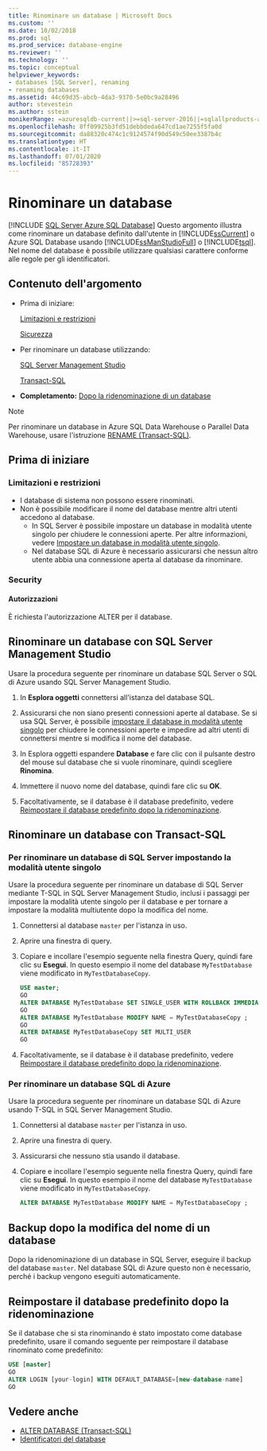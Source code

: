 ```yaml
---
title: Rinominare un database | Microsoft Docs
ms.custom: ''
ms.date: 10/02/2018
ms.prod: sql
ms.prod_service: database-engine
ms.reviewer: ''
ms.technology: ''
ms.topic: conceptual
helpviewer_keywords:
- databases [SQL Server], renaming
- renaming databases
ms.assetid: 44c69d35-abcb-4da3-9370-5e0bc9a28496
author: stevestein
ms.author: sstein
monikerRange: =azuresqldb-current||>=sql-server-2016||=sqlallproducts-allversions||>=sql-server-linux-2017||=azuresqldb-mi-current
ms.openlocfilehash: 8ff09925b3fd51debbdeda647cd1ae7255f5fa0d
ms.sourcegitcommit: da88320c474c1c9124574f90d549c50ee3387b4c
ms.translationtype: HT
ms.contentlocale: it-IT
ms.lasthandoff: 07/01/2020
ms.locfileid: "85728393"
---
```

# <a name="rename-a-database"></a>Rinominare un database

[!INCLUDE [SQL Server Azure SQL Database](../../includes/applies-to-version/sql-asdb.md)]
  Questo argomento illustra come rinominare un database definito dall'utente in [!INCLUDE[ssCurrent](../../includes/sscurrent-md.md)] o Azure SQL Database usando [!INCLUDE[ssManStudioFull](../../includes/ssmanstudiofull-md.md)] o [!INCLUDE[tsql](../../includes/tsql-md.md)]. Nel nome del database è possibile utilizzare qualsiasi carattere conforme alle regole per gli identificatori.  
  
## <a name="in-this-topic"></a>Contenuto dell'argomento
  
- Prima di iniziare:  
  
     [Limitazioni e restrizioni](#limitations-and-restrictions)  
  
     [Sicurezza](#security)  
  
- Per rinominare un database utilizzando:  
  
     [SQL Server Management Studio](#rename-a-database-using-sql-server-management-studio)  
  
     [Transact-SQL](#rename-a-database-using-transact-sql)  
  
- **Completamento:**  [Dopo la ridenominazione di un database](#backup-after-renaming-a-database)  

> [!NOTE]
> Per rinominare un database in Azure SQL Data Warehouse o Parallel Data Warehouse, usare l'istruzione [RENAME (Transact-SQL)](../../t-sql/statements/rename-transact-sql.md).
  
## <a name="before-you-begin"></a>Prima di iniziare
  
### <a name="limitations-and-restrictions"></a>Limitazioni e restrizioni  
  
- I database di sistema non possono essere rinominati.
- Non è possibile modificare il nome del database mentre altri utenti accedono al database. 
  - In SQL Server è possibile impostare un database in modalità utente singolo per chiudere le connessioni aperte. Per altre informazioni, vedere [Impostare un database in modalità utente singolo](../../relational-databases/databases/set-a-database-to-single-user-mode.md).
  - Nel database SQL di Azure è necessario assicurarsi che nessun altro utente abbia una connessione aperta al database da rinominare.
  
### <a name="security"></a>Security  
  
#### <a name="permissions"></a>Autorizzazioni

È richiesta l'autorizzazione ALTER per il database.  
  
## <a name="rename-a-database-using-sql-server-management-studio"></a>Rinominare un database con SQL Server Management Studio

Usare la procedura seguente per rinominare un database SQL Server o SQL di Azure usando SQL Server Management Studio.

  
1. In **Esplora oggetti** connettersi all'istanza del database SQL.  
  
2. Assicurarsi che non siano presenti connessioni aperte al database. Se si usa SQL Server, è possibile [impostare il database in modalità utente singolo](../../relational-databases/databases/set-a-database-to-single-user-mode.md) per chiudere le connessioni aperte e impedire ad altri utenti di connettersi mentre si modifica il nome del database.  
  
3. In Esplora oggetti espandere **Database** e fare clic con il pulsante destro del mouse sul database che si vuole rinominare, quindi scegliere **Rinomina**.  
  
4. Immettere il nuovo nome del database, quindi fare clic su **OK**.  
  
5. Facoltativamente, se il database è il database predefinito, vedere [Reimpostare il database predefinito dopo la ridenominazione](#reset-your-default-database-after-rename).

## <a name="rename-a-database-using-transact-sql"></a>Rinominare un database con Transact-SQL  
  
### <a name="to-rename-a-sql-server-database-by-placing-it-in-single-user-mode"></a>Per rinominare un database di SQL Server impostando la modalità utente singolo

Usare la procedura seguente per rinominare un database di SQL Server mediante T-SQL in SQL Server Management Studio, inclusi i passaggi per impostare la modalità utente singolo per il database e per tornare a impostare la modalità multiutente dopo la modifica del nome.
  
1. Connettersi al database `master` per l'istanza in uso.  
2. Aprire una finestra di query.  
3. Copiare e incollare l'esempio seguente nella finestra Query, quindi fare clic su **Esegui**. In questo esempio il nome del database `MyTestDatabase` viene modificato in `MyTestDatabaseCopy`.
  
   ```sql
   USE master;  
   GO  
   ALTER DATABASE MyTestDatabase SET SINGLE_USER WITH ROLLBACK IMMEDIATE
   GO
   ALTER DATABASE MyTestDatabase MODIFY NAME = MyTestDatabaseCopy ;
   GO  
   ALTER DATABASE MyTestDatabaseCopy SET MULTI_USER
   GO
   ```  

4. Facoltativamente, se il database è il database predefinito, vedere [Reimpostare il database predefinito dopo la ridenominazione](#reset-your-default-database-after-rename).

### <a name="to-rename-an-azure-sql-database-database"></a>Per rinominare un database SQL di Azure

Usare la procedura seguente per rinominare un database SQL di Azure usando T-SQL in SQL Server Management Studio.
  
1. Connettersi al database `master` per l'istanza in uso.  
2. Aprire una finestra di query.
3. Assicurarsi che nessuno stia usando il database.
4. Copiare e incollare l'esempio seguente nella finestra Query, quindi fare clic su **Esegui**. In questo esempio il nome del database `MyTestDatabase` viene modificato in `MyTestDatabaseCopy`.
  
   ```sql
   ALTER DATABASE MyTestDatabase MODIFY NAME = MyTestDatabaseCopy ;
   ```  

## <a name="backup-after-renaming-a-database"></a>Backup dopo la modifica del nome di un database  

Dopo la ridenominazione di un database in SQL Server, eseguire il backup del database `master`. Nel database SQL di Azure questo non è necessario, perché i backup vengono eseguiti automaticamente.  
  
## <a name="reset-your-default-database-after-rename"></a>Reimpostare il database predefinito dopo la ridenominazione

Se il database che si sta rinominando è stato impostato come database predefinito, usare il comando seguente per reimpostare il database rinominato come predefinito:


```sql
USE [master]
GO
ALTER LOGIN [your-login] WITH DEFAULT_DATABASE=[new-database-name]
GO
```


## <a name="see-also"></a>Vedere anche

- [ALTER DATABASE (Transact-SQL)](../../t-sql/statements/alter-database-transact-sql.md)
- [Identificatori del database](../../relational-databases/databases/database-identifiers.md)  
